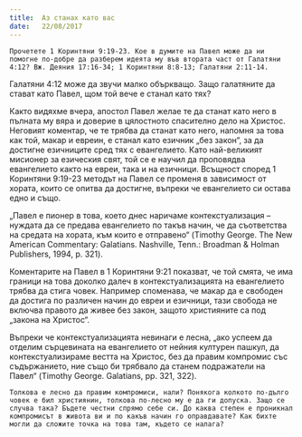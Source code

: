 ```yaml
---
title:  Аз станах като вас
date:   22/08/2017
---
```


`Прочетете 1 Коринтяни 9:19-23. Кое в думите на Павел може да ни помогне по-добре да разберем идеята му във втората част от Галатяни 4:12? Вж. Деяния 17:16-34; 1 Коринтяни 8:8-13; Галатяни 2:11-14.`

Галатяни 4:12 може да звучи малко объркващо. Защо галатяните да стават като Павел, щом той вече е станал като тях?

Както видяхме вчера, апостол Павел желае те да станат като него в пълната му вяра и доверие в цялостното спасително дело на Христос. Неговият коментар, че те трябва да станат като него, напомня за това как той, макар и евреин, е станал като езичник „без закон“, за да достигне езичниците сред тях с евангелието. Като най-великият мисионер за езическия свят, той се е научил да проповядва евангелието както на евреи, така и на езичници. Всъщност според 1 Коринтяни 9:19-23 методът на Павел се променя в зависимост от хората, които се опитва да достигне, въпреки че евангелието си остава едно и също.

„Павел е пионер в това, което днес наричаме контекстуализация – нуждата да се предава евангелието по такъв начин, че да съответства на средата на хората, към които е отправено“ (Timothy George. The New American Commentary: Galatians. Nashville, Tenn.: Broadman & Holman Publishers, 1994, p. 321).

Коментарите на Павел в 1 Коринтяни 9:21 показват, че той смята, че има граници на това доколко далеч в контекстуализацията на евангелието трябва да стига човек. Например споменава, че макар да е свободен да достига по различен начин до евреи и езичници, тази свобода не включва правото да живее без закон, защото християните са под „закона на Христос“.

Въпреки че контекстуализацията невинаги е лесна, „ако успеем да отделим сърцевината на евангелието от нейния културен пашкул, да контекстуализираме вестта на Христос, без да правим компромис със съдържанието, ние също би трябвало да станем подражатели на Павел“ (Timothy George. Galatians, pp. 321, 322).

`Толкова е лесно да правим компромиси, нали? Понякога колкото по-дълго човек е бил християнин, толкова по-лесно му е да ги допуска. Защо се случва така? Бъдете честни спрямо себе си. До каква степен е проникнал компромисът в живота ви и по какъв начин го оправдавате? Как бихте могли да сложите точка на това там, където се налага?`